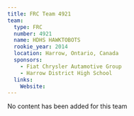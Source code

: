 ```yaml
---
title: FRC Team 4921
team:
  type: FRC
  number: 4921
  name: HDHS HAWKTOBOTS
  rookie_year: 2014
  location: Harrow, Ontario, Canada
  sponsors:
    - Fiat Chrysler Autamotive Group
    - Harrow District High School
  links:
    Website: 
---
```

No content has been added for this team